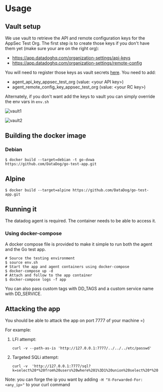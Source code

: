 # Usage

## Vault setup

We use vault to retrieve the API and remote configuration keys for the AppSec Test Org.
The first step is to create those keys if you don't have them yet (make sure your are on the right org):
- https://app.datadoghq.com/organization-settings/api-keys
- https://app.datadoghq.com/organization-settings/remote-config

You will need to register those keys as vault secrets [here](https://vault.us1.prod.dog/ui/vault/secrets/applications/list/datadog-agent/shared/).
You need to add:
- agent\_api\_key\_appsec\_test\_org (value: \<your API key\>)
- agent\_remote\_config\_key\_appsec\_test\_org (value: \<your RC key\>)

Alternately, if you don't want add the keys to vault you can simply override the env vars in `env.sh`

![vault1](https://user-images.githubusercontent.com/19765952/206447673-04aba703-d6c3-4804-9bb8-6367831f7020.png)

![vault2](https://user-images.githubusercontent.com/19765952/206447761-dd1cd492-34b5-45e6-b419-58aba6001337.png)


## Building the docker image

### Debian

```console
$ docker build --target=debian -t go-dvwa https://github.com/DataDog/go-test-app.git
```

## Alpine

```console
$ docker build --target=alpine https://github.com/DataDog/go-test-app.git
```

## Running it

The datadog agent is required. The container needs to be able to access it.

### Using docker-compose

A docker compose file is provided to make it simple to run both the agent and
the Go test app.

```console
# Source the testing environment
$ source env.sh
# Start the app and agent containers using docker-compose
$ docker-compose up -d
# Attach and follow to the app container
$ docker-compose logs -f app
```

You can also pass custom tags with DD_TAGS and a custom service name with
DD_SERVICE.

## Attacking the app

You should be able to attack the app on port 7777 of your machine =)

For example:

1. LFI attempt:
   ```console
   curl -v --path-as-is 'http://127.0.0.1:7777/../../../etc/passwd'
   ```

3. Targeted SQLi attempt:
   ```console
   curl -v  'http://127.0.0.1:7777/sql?k=select%20*%20from%20users%20where%201%3D1%20union%20select%20*%20from%20cb'
   ```

Note: you can forge the ip you want by adding `-H "X-Forwarded-For: <any_ip>"` to your curl command
